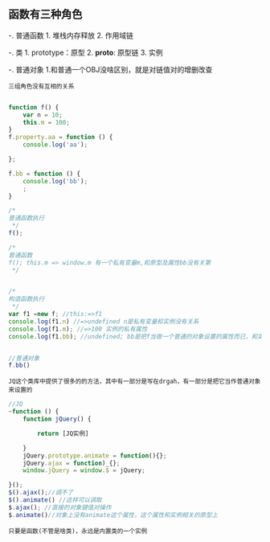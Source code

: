 ## **函数有三种角色**

-. 普通函数
    1. 堆栈内存释放
    2. 作用域链

-. 类
    1. prototype：原型
    2. __proto__: 原型链
    3. 实例

-. 普通对象
    1.和普通一个OBJ没啥区别，就是对链值对的增删改查

`三组角色没有互相的关系`

```javascript

function f() {
    var n = 10;
    this.m = 100;
}
f.property.aa = function () {
    console.log('aa');

};

f.bb = function () {
    console.log('bb');
    ;
}

/*
普通函数执行
 */
f();

/*
普通函数
f(); this.m => window.m 有一个私有变量m,和原型及属性bb没有关第
 */


/*
构造函数执行
 */
var f1 =new f; //this:=>f1
console.log(f1.n) //=>undefined n是私有变量和实例没有关系
console.log(f1.m); //=>100 实例的私有属性
console.log(f1.bb); //undefined; bb是把f当做一个普通的对象设置的属性而已，和实例没有关系


//普通对象
f.bb()
```
`JQ这个类库中提供了很多的的方法，其中有一部分是写在drgah，有一部分是把它当作普通对象来设置的`

```javascript
//JQ
~function () {
    function jQuery() {

        return [JQ实例]

    }
    jQuery.prototype.animate = function(){};
    jQuery.ajax = function)_{};
    window.jQuery = window.$ = jQuery;

}();
$().ajax();//调不了
$().animate() //这样可以调取
$.ajax(); //直接的对象键值对操作
$.animate()//对象上没有animate这个属性，这个属性和实例相关的原型上


```

`只要是函数(不管是啥类)，永远是内置类的一个实例`